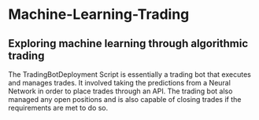 # Machine-Learning-Trading
## Exploring machine learning through algorithmic trading 

The TradingBotDeployment Script is essentially a trading bot that executes and manages trades. It involved taking the predictions from a Neural Network in order to place trades through an API. The trading bot also managed any open positions and is also capable of closing trades if the requirements are met to do so.
